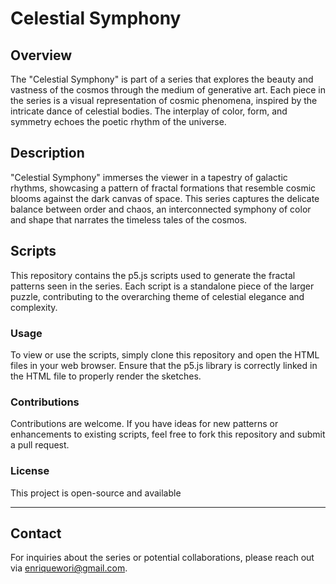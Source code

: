 # Celestial Symphony 

## Overview
The "Celestial Symphony" is part of a series that explores the beauty and vastness of the cosmos through the medium of generative art. Each piece in the series is a visual representation of cosmic phenomena, inspired by the intricate dance of celestial bodies. The interplay of color, form, and symmetry echoes the poetic rhythm of the universe.

## Description
"Celestial Symphony" immerses the viewer in a tapestry of galactic rhythms, showcasing a pattern of fractal formations that resemble cosmic blooms against the dark canvas of space. This series captures the delicate balance between order and chaos, an interconnected symphony of color and shape that narrates the timeless tales of the cosmos.

## Scripts
This repository contains the p5.js scripts used to generate the fractal patterns seen in the series. Each script is a standalone piece of the larger puzzle, contributing to the overarching theme of celestial elegance and complexity.

### Usage
To view or use the scripts, simply clone this repository and open the HTML files in your web browser. Ensure that the p5.js library is correctly linked in the HTML file to properly render the sketches.

### Contributions
Contributions are welcome. If you have ideas for new patterns or enhancements to existing scripts, feel free to fork this repository and submit a pull request.

### License
This project is open-source and available

---

## Contact
For inquiries about the series or potential collaborations, please reach out via [enriquewori@gmail.com](mailto:enriquewori@gmail.com).

